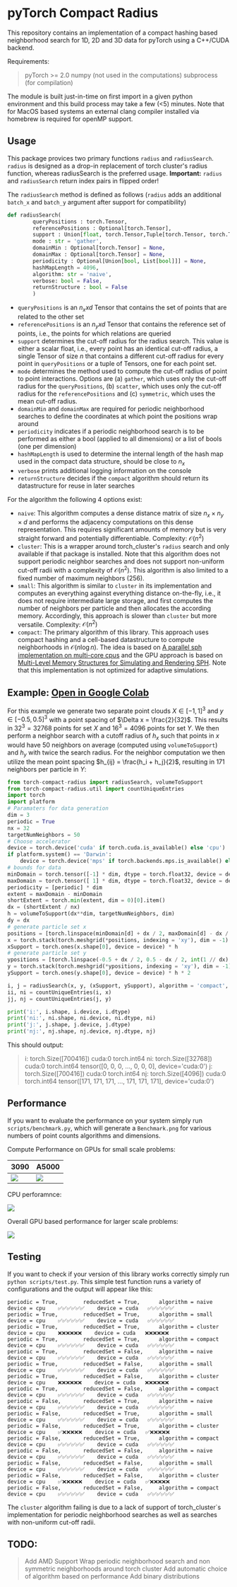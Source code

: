 # pyTorch Compact Radius

This repository contains an implementation of a compact hashing based neighborhood search for 1D, 2D and 3D data for pyTorch using a C++/CUDA backend. 

Requirements:
> pyTorch >= 2.0
numpy (not used in the computations)
subprocess (for compilation)

The module is built just-in-time on first import in a given python environment and this build process may take a few (<5) minutes. Note that for MacOS based systems an external clang compiler installed via homebrew is required for openMP support.


## Usage

This package provices two primary functions `radius` and `radiusSearch`. `radius` is designed as a drop-in replacement of torch cluster's radius function, whereas radiusSearch is the preferred usage. __Important:__ `radius` and `radiusSearch` return index pairs in flipped order!

The `radiusSearch` method is defined as follows (`radius` adds an additional `batch_x` and `batch_y` argument after support for compatibility)
```py
def radiusSearch( 
        queryPositions : torch.Tensor,
        referencePositions : Optional[torch.Tensor],
        support : Union[float, torch.Tensor,Tuple[torch.Tensor, torch.Tensor]],
        mode : str = 'gather',
        domainMin : Optional[torch.Tensor] = None,
        domainMax : Optional[torch.Tensor] = None,
        periodicity : Optional[Union[bool, List[bool]]] = None,
        hashMapLength = 4096,
        algorithm: str = 'naive',
        verbose: bool = False,
        returnStructure : bool = False
        )
```

- `queryPositions` is an $n_x xd$ Tensor that contains the set of points that are related to the other set
- `referencePositions` is an $n_y xd$ Tensor that contains the reference set of points, i.e., the points for which relations are queried
- `support` determines the cut-off radius for the radius search. This value is either a scalar float, i.e., every point has an identical cut-off radius, a single Tensor of size $n$ that contains a different cut-off radius for every point in `queryPositions` or a tuple of Tensors, one for each point set.
- `mode` determines the method used to compute the cut-off radius of point to point interactions. Options are (a) `gather`, which uses only the cut-off radius for the `queryPositions`, (b) `scatter`, which uses only the cut-off radius for the `referencePositions` and (c) `symmetric`, which uses the mean cut-off radius.
- `domainMin` and `domainMax` are required for periodic neighborhood searches to define the coordinates at which point the positions wrap around
- `periodicity` indicates if a periodic neighborhood search is to be performed as either a bool (applied to all dimensions) or a list of bools (one per dimension)
- `hashMapLength` is used to determine the internal length of the hash map used in the compact data structure, should be close to $n_x$
- `verbose` prints additional logging information on the console
- `returnStructure` decides if the `compact` algorithm should return its datastructure for reuse in later searches

For the algorithm the following 4 options exist:
- `naive`: This algorithm computes a dense distance matrix of size $n_x \times n_y \times d$ and performs the adjacency computations on this dense representation. This requires significant amounts of memory but is very straight forward and potentially differentiable. Complexity: $\mathcal{O}\left(n^2\right)$
- `cluster`: This is a wrapper around torch_cluster's `radius` search and only available if that package is installed. Note that this algorithm does not support periodic neighbor searches and does not support non-uniform cut-off radii with a complexity of $\mathcal{O}\left(n^2\right)$. This algorithm is also limited to a fixed number of maximum neighbors ($256$).
- `small`: This algorithm is similar to `cluster` in its implementation and computes an everything against everything distance on-the-fly, i.e., it does not require intermediate large storage, and first computes the number of neighbors per particle and then allocates the according memory. Accordingly, this approach is slower than `cluster` but more versatile. Complexity: $\mathcal{O}\left(n^2\right)$
- `compact`: The primary algorithm of this library. This approach uses compact hashing and a cell-based datastructure to compute neighborhoods in $\mathcal{O}\left(n\log n\right)$. The idea is based on [A parallel sph implementation on multi-core cpus](https://cg.informatik.uni-freiburg.de/publications/2011_CGF_dataStructuresSPH.pdf) and the GPU approach is based on [Multi-Level Memory Structures for Simulating and Rendering SPH](https://onlinelibrary.wiley.com/doi/full/10.1111/cgf.14090). Note that this implementation is not optimized for adaptive simulations.


## Example: [Open in Google Colab](https://colab.research.google.com/drive/1vKJV_8iPoMRXNRymCX0h1E72M_wRAwWU?usp=sharing)

For this example we generate two separate point clouds $X\in[-1,1]^3$ and $y\in[-0.5,0.5]^3$ with a point spacing of $\Delta x = \frac{2}{32}$. This results in $32^3 = 32768$ points for set $X$ and $16^3 = 4096$ points for set $Y$. We then perform a neighbor search with a cutoff radius of $h_x$ such that points in $x$ would have $50$ neighbors on average (computed using `volumeToSupport`) and $h_y$ with twice the search radius. For the neighbor computation we then utilize the mean point spacing $h_{ij} = \frac{h_i + h_j}{2}$, resulting in $171$ neighbors per particle in $Y$:

```py
from torch-compact-radius import radiusSearch, volumeToSupport
from torch-compact-radius.util import countUniqueEntries
import torch
import platform
# Paramaters for data generation
dim = 3
periodic = True
nx = 32
targetNumNeighbors = 50
# Choose accelerator
device = torch.device('cuda' if torch.cuda.is_available() else 'cpu')
if platform.system() == 'Darwin':
    device = torch.device('mps' if torch.backends.mps.is_available() else 'cpu')
# bounds for data
minDomain = torch.tensor([-1] * dim, dtype = torch.float32, device = device)
maxDomain = torch.tensor([ 1] * dim, dtype = torch.float32, device = device)
periodicity = [periodic] * dim
extent = maxDomain - minDomain
shortExtent = torch.min(extent, dim = 0)[0].item()
dx = (shortExtent / nx)
h = volumeToSupport(dx**dim, targetNumNeighbors, dim)
dy = dx
# generate particle set x
positions = [torch.linspace(minDomain[d] + dx / 2, maxDomain[d] - dx / 2, int((extent[d] - dx) / dx) + 1, device = device) for d in range(dim)]
x = torch.stack(torch.meshgrid(*positions, indexing = 'xy'), dim = -1).reshape(-1,dim).to(device)
xSupport = torch.ones(x.shape[0], device = device) * h
# generate particle set y
ypositions = [torch.linspace(-0.5 + dx / 2, 0.5 - dx / 2, int(1 // dx), device = device) for d in range(dim)]
y = torch.stack(torch.meshgrid(*ypositions, indexing = 'xy'), dim = -1).reshape(-1,dim).to(device)
ySupport = torch.ones(y.shape[0], device = device) * h * 2

i, j = radiusSearch(x, y, (xSupport, ySupport), algorithm = 'compact', periodicity = periodic, domainMin = minDomain, domainMax = maxDomain, mode = 'symmetric')
ii, ni = countUniqueEntries(i, x)
jj, nj = countUniqueEntries(j, y)

print('i:', i.shape, i.device, i.dtype)
print('ni:', ni.shape, ni.device, ni.dtype, ni)
print('j:', j.shape, j.device, j.dtype)
print('nj:', nj.shape, nj.device, nj.dtype, nj)
```

This should output:
> i: torch.Size([700416]) cuda:0 torch.int64
ni: torch.Size([32768]) cuda:0 torch.int64 tensor([0, 0, 0,  ..., 0, 0, 0], device='cuda:0')
j: torch.Size([700416]) cuda:0 torch.int64
nj: torch.Size([4096]) cuda:0 torch.int64 tensor([171, 171, 171,  ..., 171, 171, 171], device='cuda:0')



## Performance

If you want to evaluate the performance on your system simply run `scripts/benchmark.py`, which will generate a `Benchmark.png` for various numbers of point counts algorithms and dimensions.

Compute Performance on GPUs for small scale problems:

3090 | A5000
---|---
<img src="https://github.com/wi-re/torch-compact-radius/blob/main/figures/Benchmark_3090.png?raw=true">| <img src="https://github.com/wi-re/torch-compact-radius/blob/main/figures/Benchmark_A5000.png?raw=true">

CPU perforamnce:

<img src="https://github.com/wi-re/torch-compact-radius/blob/main/figures/Benchmark_CPU.png?raw=true">

Overall GPU based performance for larger scale problems:

<img src="https://github.com/wi-re/torch-compact-radius/blob/main/figures/Overall.png?raw=true">

## Testing

If you want to check if your version of this library works correctly simply run `python scripts/test.py`. This simple test function runs a variety of configurations and the output will appear like this:
```
periodic = True,        reducedSet = True,      algorithm = naive       device = cpu    ✅✅✅✅✅✅    device = cuda   ✅✅✅✅✅✅
periodic = True,        reducedSet = True,      algorithm = small       device = cpu    ✅✅✅✅✅✅    device = cuda   ✅✅✅✅✅✅
periodic = True,        reducedSet = True,      algorithm = cluster     device = cpu    ❌❌❌❌❌❌    device = cuda   ❌❌❌❌❌❌
periodic = True,        reducedSet = True,      algorithm = compact     device = cpu    ✅✅✅✅✅✅    device = cuda   ✅✅✅✅✅✅
periodic = True,        reducedSet = False,     algorithm = naive       device = cpu    ✅✅✅✅✅✅    device = cuda   ✅✅✅✅✅✅
periodic = True,        reducedSet = False,     algorithm = small       device = cpu    ✅✅✅✅✅✅    device = cuda   ✅✅✅✅✅✅
periodic = True,        reducedSet = False,     algorithm = cluster     device = cpu    ❌❌❌❌❌❌    device = cuda   ❌❌❌❌❌❌
periodic = True,        reducedSet = False,     algorithm = compact     device = cpu    ✅✅✅✅✅✅    device = cuda   ✅✅✅✅✅✅
periodic = False,       reducedSet = True,      algorithm = naive       device = cpu    ✅✅✅✅✅✅    device = cuda   ✅✅✅✅✅✅
periodic = False,       reducedSet = True,      algorithm = small       device = cpu    ✅✅✅✅✅✅    device = cuda   ✅✅✅✅✅✅
periodic = False,       reducedSet = True,      algorithm = cluster     device = cpu    ✅❌❌❌❌❌    device = cuda   ✅❌❌❌❌❌
periodic = False,       reducedSet = True,      algorithm = compact     device = cpu    ✅✅✅✅✅✅    device = cuda   ✅✅✅✅✅✅
periodic = False,       reducedSet = False,     algorithm = naive       device = cpu    ✅✅✅✅✅✅    device = cuda   ✅✅✅✅✅✅
periodic = False,       reducedSet = False,     algorithm = small       device = cpu    ✅✅✅✅✅✅    device = cuda   ✅✅✅✅✅✅
periodic = False,       reducedSet = False,     algorithm = cluster     device = cpu    ✅❌❌❌❌❌    device = cuda   ✅❌❌❌❌❌
periodic = False,       reducedSet = False,     algorithm = compact     device = cpu    ✅✅✅✅✅✅    device = cuda   ✅✅✅✅✅✅
```

The `cluster` algorithm failing is due to a lack of support of torch_cluster`s implementation for periodic neighborhood searches as well as searches with non-uniform cut-off radii.

## TODO:

> Add AMD Support
Wrap periodic neighborhood search and non symmetric neighborhoods around torch cluster
Add automatic choice of algorithm based on performance
Add binary distributions